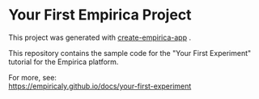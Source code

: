 # Your First Empirica Project

This project was generated with [create-empirica-app](https://github.com/empiricaly/create-empirica-app) .  

This repository contains the sample code for the "Your First Experiment" tutorial for the Empirica platform.  

For more, see:  
https://empiricaly.github.io/docs/your-first-experiment